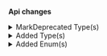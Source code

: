 **Api changes**

<details>
<summary>MarkDeprecated Type(s)</summary>

- marked type `ProductVariantSelectionExclusion` as deprecated
- marked type `ProductVariantSelectionInclusion` as deprecated
</details>

<details>
<summary>Added Type(s)</summary>

- added type `ProductVariantSelectionIncludeAllExcept`
- added type `ProductVariantSelectionIncludeOnly`
</details>

<details>
<summary>Added Enum(s)</summary>

- added enum `includeOnly` to type `ProductVariantSelectionTypeEnum`
- added enum `includeAllExcept` to type `ProductVariantSelectionTypeEnum`
</details>
